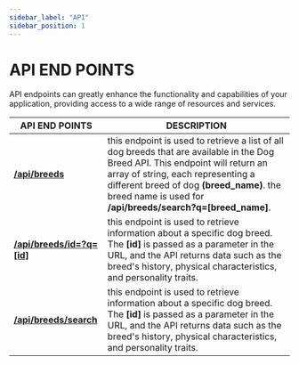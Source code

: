 ```yaml
---
sidebar_label: "API"
sidebar_position: 1
---
```


# API END POINTS

API endpoints can greatly enhance the functionality and capabilities of your application, providing access to a wide range of resources and services.

| API END POINTS                                        | DESCRIPTION                                                                                                                                                                                                                                                                      |
| ----------------------------------------------------- | -------------------------------------------------------------------------------------------------------------------------------------------------------------------------------------------------------------------------------------------------------------------------------- |
| [**/api/breeds** ](/docs/Reference/breeds.mdx)        | this endpoint is used to retrieve a list of all dog breeds that are available in the Dog Breed API. This endpoint will return an array of string, each representing a different breed of dog **(breed_name)**. the breed name is used for **/api/breeds/search?q=[breed_name]**. |
| [**/api/breeds/id=?q=[id]**](/docs/Reference/id.mdx)  | this endpoint is used to retrieve information about a specific dog breed. The **[id]** is passed as a parameter in the URL, and the API returns data such as the breed's history, physical characteristics, and personality traits.                                              |
| [**/api/breeds/search**](/docs/Reference//search.mdx) | this endpoint is used to retrieve information about a specific dog breed. The **[id]** is passed as a parameter in the URL, and the API returns data such as the breed's history, physical characteristics, and personality traits.                                              |
